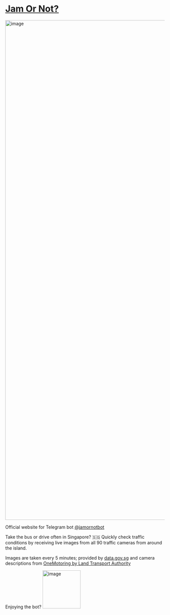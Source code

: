 # [Jam Or Not?](https://jamornot.vercel.app)

<img width="1573" alt="image" src="https://github.com/russellkua/jamornot-site/assets/34262970/e21a2445-7d59-47b7-aedb-c3a8c27d1ea3">

Official website for Telegram bot [@jamornotbot](https://t.me/jamornotbot)

Take the bus or drive often in Singapore? 🇸🇬 Quickly check traffic conditions by receiving live images from all 90 traffic cameras from around the island.

Images are taken every 5 minutes; provided by [data.gov.sg](https://data.gov.sg) and camera descriptions from [OneMotoring by Land Transport Authority](https://onemotoring.lta.gov.sg)

Enjoying the bot?
[<img width="120" alt="image" src="https://github.com/russellkua/jamornot-site/assets/34262970/3e7e054b-3189-400c-95e5-c011b95ea173">](https://www.buymeacoffee.com/ugwthivstr)
